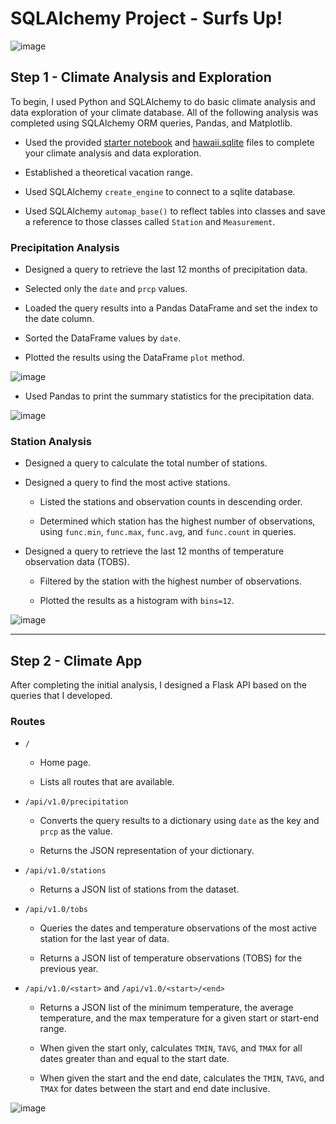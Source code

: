 # SQLAlchemy Project - Surfs Up!

![image](https://user-images.githubusercontent.com/69601778/118567612-f3b27380-b72a-11eb-9113-eb85d8d20363.png)

## Step 1 - Climate Analysis and Exploration

To begin, I used Python and SQLAlchemy to do basic climate analysis and data exploration of your climate database. All of the following analysis was completed using SQLAlchemy ORM queries, Pandas, and Matplotlib.

* Used the provided [starter notebook](climate_starter.ipynb) and [hawaii.sqlite](Resources/hawaii.sqlite) files to complete your climate analysis and data exploration.

* Established a theoretical vacation range.

* Used SQLAlchemy `create_engine` to connect to a sqlite database.

* Used SQLAlchemy `automap_base()` to reflect tables into classes and save a reference to those classes called `Station` and `Measurement`.

### Precipitation Analysis

* Designed a query to retrieve the last 12 months of precipitation data.

* Selected only the `date` and `prcp` values.

* Loaded the query results into a Pandas DataFrame and set the index to the date column.

* Sorted the DataFrame values by `date`.

* Plotted the results using the DataFrame `plot` method.

![image](https://user-images.githubusercontent.com/69601778/118567807-5277ed00-b72b-11eb-9687-172f3064091b.png)

* Used Pandas to print the summary statistics for the precipitation data.

![image](https://user-images.githubusercontent.com/69601778/118567788-49871b80-b72b-11eb-8478-3fcd37080e63.png)

### Station Analysis

* Designed a query to calculate the total number of stations.

* Designed a query to find the most active stations.

  * Listed the stations and observation counts in descending order.

  * Determined which station has the highest number of observations, using `func.min`, `func.max`, `func.avg`, and `func.count` in queries.

* Designed a query to retrieve the last 12 months of temperature observation data (TOBS).

  * Filtered by the station with the highest number of observations.

  * Plotted the results as a histogram with `bins=12`.

![image](https://user-images.githubusercontent.com/69601778/118567941-9965e280-b72b-11eb-93db-3afd4044c0ed.png)


- - -

## Step 2 - Climate App

After completing the initial analysis, I designed a Flask API based on the queries that I developed.

### Routes

* `/`

  * Home page.

  * Lists all routes that are available.

* `/api/v1.0/precipitation`

  * Converts the query results to a dictionary using `date` as the key and `prcp` as the value.

  * Returns the JSON representation of your dictionary.

* `/api/v1.0/stations`

  * Returns a JSON list of stations from the dataset.

* `/api/v1.0/tobs`
  * Queries the dates and temperature observations of the most active station for the last year of data.
  
  * Returns a JSON list of temperature observations (TOBS) for the previous year.

* `/api/v1.0/<start>` and `/api/v1.0/<start>/<end>`

  * Returns a JSON list of the minimum temperature, the average temperature, and the max temperature for a given start or start-end range.

  * When given the start only, calculates `TMIN`, `TAVG`, and `TMAX` for all dates greater than and equal to the start date.

  * When given the start and the end date, calculates the `TMIN`, `TAVG`, and `TMAX` for dates between the start and end date inclusive.

![image](https://user-images.githubusercontent.com/69601778/118568039-cf0acb80-b72b-11eb-84a1-81759b6178ef.png)
